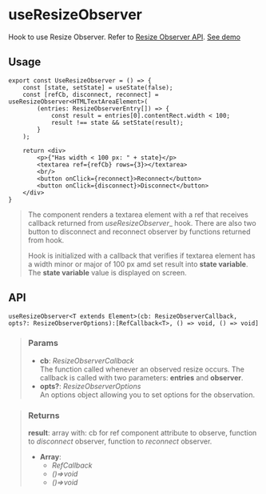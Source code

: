 # useResizeObserver
Hook to use Resize Observer. Refer to [Resize Observer API](https://developer.mozilla.org/en-US/docs/Web/API/Resize_Observer_API). [See demo](https://nDriaDev.io/react-tools/#/hooks/events/useResizeObserver)

## Usage

```tsx
export const UseResizeObserver = () => {
	const [state, setState] = useState(false);
	const [refCb, disconnect, reconnect] = useResizeObserver<HTMLTextAreaElement>(
		(entries: ResizeObserverEntry[]) => {
			const result = entries[0].contentRect.width < 100;
			result !== state && setState(result);
		}
	);

	return <div>
		<p>{"Has width < 100 px: " + state}</p>
		<textarea ref={refCb} rows={3}></textarea>
		<br/>
		<button onClick={reconnect}>Reconnect</button>
		<button onClick={disconnect}>Disconnect</button>
	</div>
}
```

> The component renders a textarea element with a ref that receives callback returned from _useResizeObserver__ hook. There are also two button to disconnect and reconnect observer by functions returned from hook.
> 
> Hook is initialized with a callback that verifies if textarea element has a width minor or major of 100 px amd set result into __state variable__. The __state variable__ value is displayed on screen.


## API

```tsx
useResizeObserver<T extends Element>(cb: ResizeObserverCallback, opts?: ResizeObserverOptions):[RefCallback<T>, () => void, () => void]
```

> ### Params
>
> - __cb__: _ResizeObserverCallback_  
The function called whenever an observed resize occurs. The callback is called with two parameters: __entries__ and __observer__.
> - __opts?__: _ResizeObserverOptions_  
An options object allowing you to set options for the observation.
>

> ### Returns
>
> __result__: array with: cb for ref component attribute to observe, function to _disconnect_ observer, function to _reconnect_ observer.
> - __Array__:  
>     - _RefCallback<T>_  
>     - _()=>void_  
>     - _()=>void_  
>